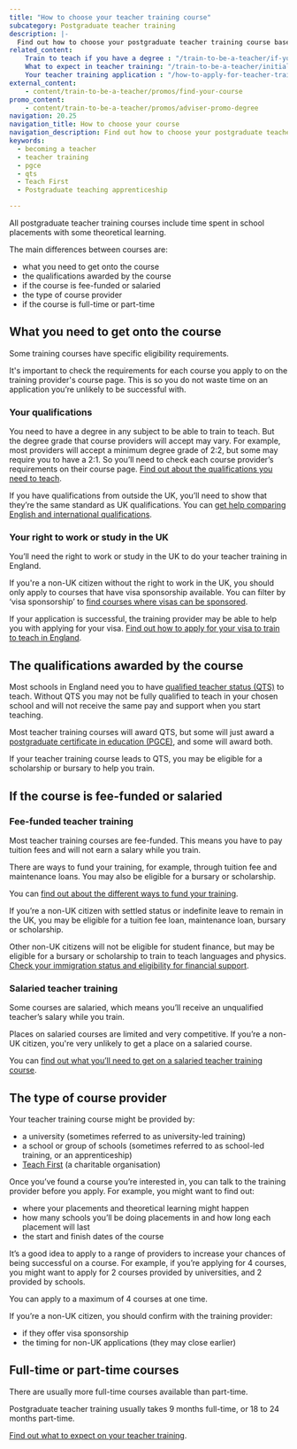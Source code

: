 ```yaml
---
title: "How to choose your teacher training course"
subcategory: Postgraduate teacher training
description: |-
  Find out how to choose your postgraduate teacher training course based on your eligibility, the qualifications you could get, and the course provider.
related_content: 
    Train to teach if you have a degree : "/train-to-be-a-teacher/if-you-have-a-degree" 
    What to expect in teacher training: "/train-to-be-a-teacher/initial-teacher-training"
    Your teacher training application : "/how-to-apply-for-teacher-training/teacher-training-application"
external_content:
    - content/train-to-be-a-teacher/promos/find-your-course
promo_content:
    - content/train-to-be-a-teacher/promos/adviser-promo-degree
navigation: 20.25
navigation_title: How to choose your course
navigation_description: Find out how to choose your postgraduate teacher training course.
keywords:
  - becoming a teacher
  - teacher training
  - pgce
  - qts
  - Teach First
  - Postgraduate teaching apprenticeship

---
```


All postgraduate teacher training courses include time spent in school placements with some theoretical learning. 

The main differences between courses are: 

* what you need to get onto the course
* the qualifications awarded by the course
* if the course is fee-funded or salaried 
* the type of course provider 
* if the course is full-time or part-time 

## What you need to get onto the course

Some training courses have specific eligibility requirements. 

It's important to check the requirements for each course you apply to on the training provider's course page. This is so you do not waste time on an application you’re unlikely to be successful with. 

### Your qualifications 

You need to have a degree in any subject to be able to train to teach. But the degree grade that course providers will accept may vary. For example, most providers will accept a minimum degree grade of 2:2, but some may require you to have a 2:1. So you’ll need to check each course provider’s requirements on their course page. [Find out about the qualifications you need to teach](/is-teaching-right-for-me/qualifications-you-need-to-teach).

<div class="inset">

<p> If you have qualifications from outside the UK, you’ll need to show that they’re the same standard as UK qualifications. You can <a href="/non-uk-teachers/train-to-teach-in-england-as-an-international-student">get help comparing English and international qualifications</a>.</p>

</div> 

### Your right to work or study in the UK 

You’ll need the right to work or study in the UK to do your teacher training in England. 

If you're a non-UK citizen without the right to work in the UK, you should only apply to courses that have visa sponsorship available. You can filter by ‘visa sponsorship’ to [find courses where visas can be sponsored](https://www.find-postgraduate-teacher-training.service.gov.uk/).   

If your application is successful, the training provider may be able to help you with applying for your visa. [Find out how to apply for your visa to train to teach in England](/non-uk-teachers/visas-for-non-uk-trainees).

## The qualifications awarded by the course

Most schools in England need you to have [qualified teacher status (QTS)](/train-to-be-a-teacher/what-is-qts) to teach. Without QTS you may not be fully qualified to teach in your chosen school and will not receive the same pay and support when you start teaching.

Most teacher training courses will award QTS, but some will just award a [postgraduate certificate in education (PGCE)](/train-to-be-a-teacher/what-is-a-pgce), and some will award both. 

If your teacher training course leads to QTS, you may be eligible for a scholarship or bursary to help you train.

## If the course is fee-funded or salaried

### Fee-funded teacher training

Most teacher training courses are fee-funded. This means you have to pay tuition fees and will not earn a salary while you train. 

There are ways to fund your training, for example, through tuition fee and maintenance loans. You may also be eligible for a bursary or scholarship.

You can [find out about the different ways to fund your training](/funding-and-support).

<div class="inset">

<p> If you’re a non-UK citizen with settled status or indefinite leave to remain in the UK,  you may be eligible for a tuition fee loan, maintenance loan, bursary or scholarship. </p> 

<p> Other non-UK citizens will not be eligible for student finance, but may be eligible for a bursary or scholarship to train to teach languages and physics. <a href="/non-uk-teachers/fees-and-funding-for-non-uk-trainees#check-your-immigration-status-and-eligibility-for-financial-support">Check your immigration status and eligibility for financial support</a>.</p>

</div>

### Salaried teacher training

Some courses are salaried, which means you’ll receive an unqualified teacher’s salary while you train. 

Places on salaried courses are limited and very competitive. If you’re a non-UK citizen, you're very unlikely to get a place on a salaried course. 

You can [find out what you’ll need to get on a salaried teacher training course](/funding-and-support/salaried-teacher-training). 

## The type of course provider 

Your teacher training course might be provided by: 

* a university (sometimes referred to as university-led training) 
* a school or group of schools (sometimes referred to as school-led training, or an apprenticeship) 
* [Teach First](https://www.teachfirst.org.uk/) (a charitable organisation)  

Once you’ve found a course you’re interested in, you can talk to the training provider before you apply. For example, you might want to find out: 

* where your placements and theoretical learning might happen
* how many schools you’ll be doing placements in and how long each placement will last 
* the start and finish dates of the course 

It’s a good idea to apply to a range of providers to increase your chances of being successful on a course. For example, if you’re applying for 4 courses, you might want to apply for 2 courses provided by universities, and 2 provided by schools.

You can apply to a maximum of 4 courses at one time. 

<div class="inset">
<p>If you’re a non-UK citizen, you should confirm with the training provider:</p>
  <ul>
     <li>if they offer visa sponsorship</li>
     <li>the timing for non-UK applications (they may close earlier)</li>
 </ul>

</div>

## Full-time or part-time courses 

There are usually more full-time courses available than part-time.

Postgraduate teacher training usually takes 9 months full-time, or 18 to 24 months part-time.

[Find out what to expect on your teacher training](/train-to-be-a-teacher/initial-teacher-training).
